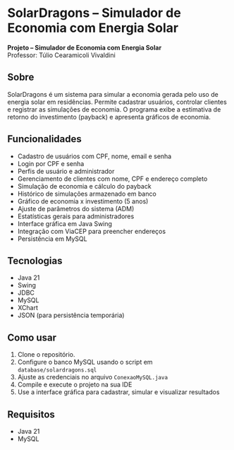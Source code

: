 # SolarDragons – Simulador de Economia com Energia Solar

**Projeto – Simulador de Economia com Energia Solar**  
Professor: Túlio Cearamicoli Vivaldini

## Sobre

SolarDragons é um sistema para simular a economia gerada pelo uso de energia solar em residências.
Permite cadastrar usuários, controlar clientes e registrar as simulações de economia.
O programa exibe a estimativa de retorno do investimento (payback) e apresenta gráficos de economia.

## Funcionalidades

- Cadastro de usuários com CPF, nome, email e senha
- Login por CPF e senha
- Perfis de usuário e administrador
- Gerenciamento de clientes com nome, CPF e endereço completo
- Simulação de economia e cálculo do payback
- Histórico de simulações armazenado em banco
- Gráfico de economia x investimento (5 anos)
- Ajuste de parâmetros do sistema (ADM)
- Estatísticas gerais para administradores
- Interface gráfica em Java Swing
- Integração com ViaCEP para preencher endereços
- Persistência em MySQL

## Tecnologias

- Java 21
- Swing
- JDBC
- MySQL
- XChart
- JSON (para persistência temporária)

## Como usar

1. Clone o repositório.
2. Configure o banco MySQL usando o script em `database/solardragons.sql`
3. Ajuste as credenciais no arquivo `ConexaoMySQL.java`
4. Compile e execute o projeto na sua IDE
5. Use a interface gráfica para cadastrar, simular e visualizar resultados

## Requisitos
- Java 21
- MySQL
